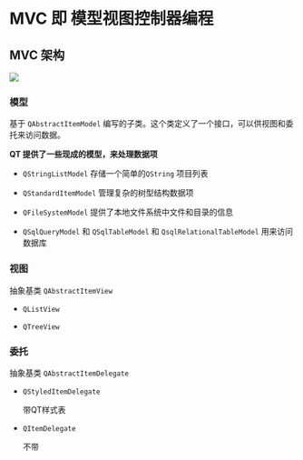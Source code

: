 # MVC 即 模型视图控制器编程 



## MVC 架构 


![](https://doc.qt.io/qt-5/images/modelview-overview.png)


### 模型 

基于 `QAbstractItemModel` 编写的子类。这个类定义了一个接口，可以供视图和委托来访问数据。

**QT 提供了一些现成的模型，来处理数据项**

  - `QStringListModel`  存储一个简单的`QString` 项目列表

  - `QStandardItemModel`  管理复杂的树型结构数据项

  - `QFileSystemModel`  提供了本地文件系统中文件和目录的信息

  - `QSqlQueryModel` 和 `QSqlTableModel` 和 `QsqlRelationalTableModel`
用来访问数据库 


### 视图

抽象基类 `QAbstractItemView`

- `QListView`

- `QTreeView`




### 委托

抽象基类 `QAbstractItemDelegate`


- `QStyledItemDelegate`

    带QT样式表 

- `QItemDelegate`

    不带 
